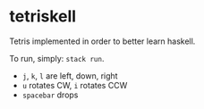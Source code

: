 # tetriskell

Tetris implemented in order to better learn haskell.

To run, simply: `stack run`.

- `j`, `k`, `l` are left, down, right
- `u` rotates CW, `i` rotates CCW
- `spacebar` drops
